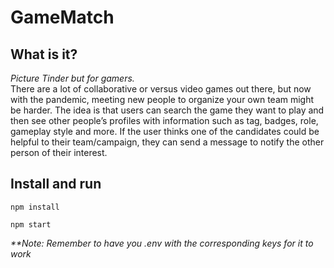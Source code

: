 # GameMatch

## What is it?
_Picture Tinder but for gamers._ \
There are a lot of collaborative or versus video games out there, but now with the pandemic, meeting new people to organize your own team might be harder. The idea is that users can search the game they want to play and then see other people’s profiles with information such as tag, badges, role, gameplay style and more. If the user thinks one of the candidates could be helpful to their team/campaign, they can send a message to notify the other person of their interest. 

## Install and run

```
npm install
```

```
npm start
```

_**Note: Remember to have you .env with the corresponding keys for it to work_
